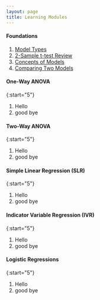 ```yaml
---
layout: page
title: Learning Modules
---
```


#### Foundations

1. [Model Types](ModelTypes)
1. [2-Sample t-test Review](2TReview)
1. [Concepts of Models](ModelConcepts)
1. [Comparing Two Models](ModelComparison)

#### One-Way ANOVA

{:start="5"}
1. Hello
1. good bye

#### Two-Way ANOVA

{:start="5"}
1. Hello
1. good bye

#### Simple Linear Regression (SLR)

{:start="5"}
1. Hello
1. good bye

#### Indicator Variable Regression (IVR)

{:start="5"}
1. Hello
1. good bye

#### Logistic Regressions

{:start="5"}
1. Hello
1. good bye
